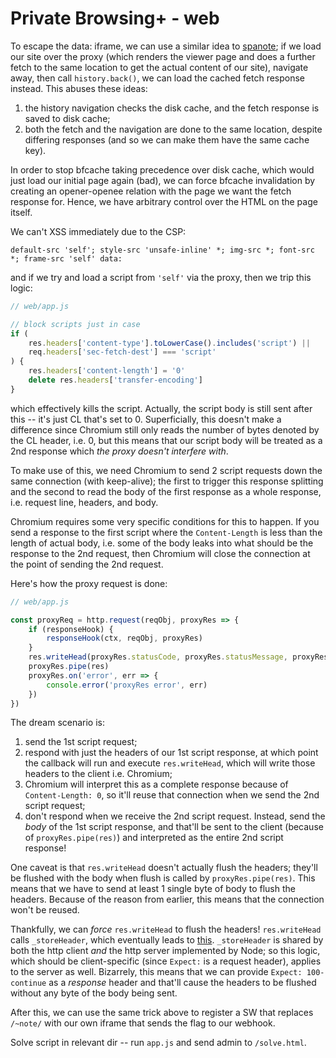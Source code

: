 # Private Browsing+ - web

To escape the data: iframe, we can use a similar idea to [spanote](https://blog.arkark.dev/2022/11/18/seccon-en/#Solution-6); if we load our site over the proxy (which renders the viewer page and does a further fetch to the same location to get the actual content of our site), navigate away, then call `history.back()`, we can load the cached fetch response instead. This abuses these ideas:

1. the history navigation checks the disk cache, and the fetch response is saved to disk cache;
2. both the fetch and the navigation are done to the same location, despite differing responses (and so we can make them have the same cache key).

In order to stop bfcache taking precedence over disk cache, which would just load our initial page again (bad), we can force bfcache invalidation by creating an opener-openee relation with the page we want the fetch response for. Hence, we have arbitrary control over the HTML on the page itself.

We can't XSS immediately due to the CSP:

```
default-src 'self'; style-src 'unsafe-inline' *; img-src *; font-src *; frame-src 'self' data:
```

and if we try and load a script from `'self'` via the proxy, then we trip this logic:

```js
// web/app.js

// block scripts just in case
if (
    res.headers['content-type'].toLowerCase().includes('script') ||
    req.headers['sec-fetch-dest'] === 'script'
) {
    res.headers['content-length'] = '0'
    delete res.headers['transfer-encoding']
}
```

which effectively kills the script. Actually, the script body is still sent after this -- it's just CL that's set to 0. Superficially, this doesn't make a difference since Chromium still only reads the number of bytes denoted by the CL header, i.e. 0, but this means that our script body will be treated as a 2nd response which *the proxy doesn't interfere with*.

To make use of this, we need Chromium to send 2 script requests down the same connection (with keep-alive); the first to trigger this response splitting and the second to read the body of the first response as a whole response, i.e. request line, headers, and body.

Chromium requires some very specific conditions for this to happen. If you send a response to the first script where the `Content-Length` is less than the length of actual body, i.e. some of the body leaks into what should be the response to the 2nd request, then Chromium will close the connection at the point of sending the 2nd request.

Here's how the proxy request is done:

```js
// web/app.js

const proxyReq = http.request(reqObj, proxyRes => {
    if (responseHook) {
        responseHook(ctx, reqObj, proxyRes)
    }
    res.writeHead(proxyRes.statusCode, proxyRes.statusMessage, proxyRes.headers)
    proxyRes.pipe(res)
    proxyRes.on('error', err => {
        console.error('proxyRes error', err)
    })
})
```

The dream scenario is:

1. send the 1st script request;
2. respond with just the headers of our 1st script response, at which point the callback will run and execute `res.writeHead`, which will write those headers to the client i.e. Chromium;
3. Chromium will interpret this as a complete response because of `Content-Length: 0`, so it'll reuse that connection when we send the 2nd script request;
4. don't respond when we receive the 2nd script request. Instead, send the *body* of the 1st script response, and that'll be sent to the client (because of `proxyRes.pipe(res)`) and interpreted as the entire 2nd script response!

One caveat is that `res.writeHead` doesn't actually flush the headers; they'll be flushed with the body when flush is called by `proxyRes.pipe(res)`. This means that we have to send at least 1 single byte of body to flush the headers. Because of the reason from earlier, this means that the connection won't be reused.

Thankfully, we can *force* `res.writeHead` to flush the headers! `res.writeHead` calls `_storeHeader`, which eventually leads to [this](https://github.com/nodejs/node/blob/38b7ce3b1e54a8c20aa8892e2675f1ac95f2300b/lib/_http_outgoing.js#L587). `_storeHeader` is shared by both the http client *and* the http server implemented by Node; so this logic, which should be client-specific (since `Expect:` is a request header), applies to the server as well. Bizarrely, this means that we can provide `Expect: 100-continue` as a *response* header and that'll cause the headers to be flushed without any byte of the body being sent.

After this, we can use the same trick above to register a SW that replaces `/~note/` with our own iframe that sends the flag to our webhook.

Solve script in relevant dir -- run `app.js` and send admin to `/solve.html`.
